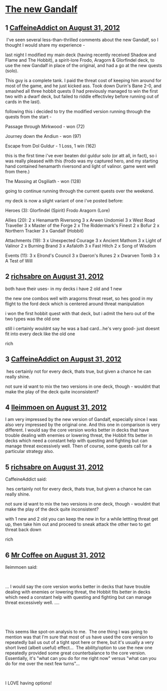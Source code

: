 # [The new Gandalf](https://community.fantasyflightgames.com/topic/70234-the-new-gandalf/)

## 1 [CaffeineAddict on August 31, 2012](https://community.fantasyflightgames.com/topic/70234-the-new-gandalf/?do=findComment&comment=685480)

 I've seen several less-than-thrilled comments about the new Gandalf, so I thought I would share my experience -

last night I modified my main deck (having recently received Shadow and Flame and The Hobbit), a spirit-lore Frodo, Aragorn & Glorfindel deck, to use the new Gandalf in place of the original, and had a go at the new quests (solo).

This guy is a complete tank. I paid the threat cost of keeping him around for most of the game, and he just kicked ass. Took down Durin's Bane 2-0, and smashed all three hobbit quests (I had previously managed to win the first two with a dwarf deck, but failed to riddle effectivley before running out of cards in the last).

following this i decided to try the modified version running through the quests from the start -

Passage through Mirkwood - won (72)

Journey down the Andiun - won (97)

Escape from Dol Guldur - 1 Loss, 1 win (162)

this is the first time i've ever beaten dol guldur solo (or att all, in fact), so i was really pleased with this (frodo was my captured hero, and my starting hand contained henamarth riversond and light of valinor. game went well from there.)

The Massing at Osgiliath - won (128)

going to continue running through the current quests over the weekend.

my deck is now a slight variant of one i've posted before:

Heroes (3):
Glorfindel (Spirit)
Frodo
Aragorn (Lore)

Allies (20):
2 x Henamarth Riversong
3 x Arwen Undomiel
3 x West Road Traveller
3 x Master of the Forge
2 x The Riddermark's Finest
2 x Bofur
2 x Northern Tracker
3 x Gandalf (Hobbit)

Attachments (19):
3 x Unexpected Courage
3 x Ancient Mathom
3 x Light of Valinor
2 x Burning Brand
3 x Asfaloth
3 x Fast Hitch
2 x Song of Wisdom

Events (11):
3 x Elrond's Council
3 x Daeron's Runes
2 x Dwarven Tomb
3 x A Test of Will

## 2 [richsabre on August 31, 2012](https://community.fantasyflightgames.com/topic/70234-the-new-gandalf/?do=findComment&comment=685515)

both have their uses- in my decks i have 2 old and 1 new

the new one combos well with aragorns threat reset, so hes good in my flight to the ford deck which is centered around threat manipulation

i won the first hobbit quest with that deck, but i admit the hero out of the two types was the old one

still i certainly wouldnt say he was a bad card…he's very good- just doesnt fit into every deck like the old one

rich

## 3 [CaffeineAddict on August 31, 2012](https://community.fantasyflightgames.com/topic/70234-the-new-gandalf/?do=findComment&comment=685579)

 hes certainly not for every deck, thats true, but given a chance he can really shine.

not sure id want to mix the two versions in one deck, though - wouldnt that make the play of the deck quite inconsistent?

## 4 [lleimmoen on August 31, 2012](https://community.fantasyflightgames.com/topic/70234-the-new-gandalf/?do=findComment&comment=685592)

I am very impressed by the new version of Gandalf, especially since I was also very impressed by the original one. And this one in comparison is very different. I would say the core version works better in decks that have trouble dealing with enemies or lowering threat, the Hobbit fits better in decks which need a constant help with questing and fighting but can manage threat excessively well. Then of course, some quests call for a particular strategy also.

## 5 [richsabre on August 31, 2012](https://community.fantasyflightgames.com/topic/70234-the-new-gandalf/?do=findComment&comment=685608)

CaffeineAddict said:

 hes certainly not for every deck, thats true, but given a chance he can really shine.

not sure id want to mix the two versions in one deck, though - wouldnt that make the play of the deck quite inconsistent?



with 1 new and 2 old you can keep the new in for a while lettting threat get up, then take him out and proceed to sneak attack the other two to get threat back down

rich

## 6 [Mr Coffee on August 31, 2012](https://community.fantasyflightgames.com/topic/70234-the-new-gandalf/?do=findComment&comment=685659)

lleimmoen said:

 

… I would say the core version works better in decks that have trouble dealing with enemies or lowering threat, the Hobbit fits better in decks which need a constant help with questing and fighting but can manage threat excessively well. ….

 

 

This seems like spot-on analysis to me.  The one thing I was going to mention was that I'm sure that most of us have used the core version to repeatedly bail us out of a tight spot here or there, but it's usually a very short lived (albeit useful) effect…  The ability/option to use the new one repeatedly provided some great counterbalance to the core version.  Essentially, it's "what can you do for me right now" versus "what can you do for me over the next few turns"…

 

I LOVE having options!

